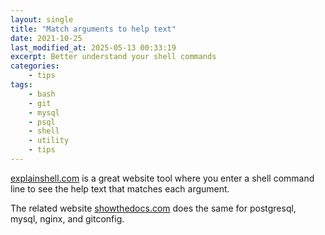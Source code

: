 ```yaml
---
layout: single
title: "Match arguments to help text"
date: 2021-10-25
last_modified_at: 2025-05-13 00:33:19
excerpt: Better understand your shell commands
categories:
    - tips
tags:
    - bash
    - git
    - mysql
    - psql
    - shell
    - utility
    - tips
---
```


[explainshell.com](https://explainshell.com) is a great website tool
where you enter a shell command line to see the help text that matches
each argument.

The related website [showthedocs.com](http://showthedocs.com) does the
same for postgresql, mysql, nginx, and gitconfig.
